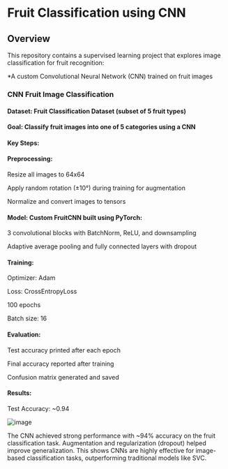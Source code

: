 # Fruit Classification using CNN
## Overview
This repository contains a supervised learning project that explores image classification for fruit recognition:

*A custom Convolutional Neural Network (CNN) trained on fruit images

### CNN Fruit Image Classification
#### Dataset: Fruit Classification Dataset (subset of 5 fruit types)

#### Goal: Classify fruit images into one of 5 categories using a CNN 

#### Key Steps:
#### Preprocessing:

Resize all images to 64x64

Apply random rotation (±10°) during training for augmentation

Normalize and convert images to tensors

#### Model: Custom FruitCNN built using PyTorch:

3 convolutional blocks with BatchNorm, ReLU, and downsampling

Adaptive average pooling and fully connected layers with dropout

#### Training:

Optimizer: Adam

Loss: CrossEntropyLoss

100 epochs

Batch size: 16

#### Evaluation:

Test accuracy printed after each epoch

Final accuracy reported after training

Confusion matrix generated and saved

#### Results:
Test Accuracy: ~0.94

![image](https://github.com/user-attachments/assets/19e79ae7-b310-448c-8789-a2588982cc5b)

The CNN achieved strong performance with ~94% accuracy on the fruit classification task. Augmentation and regularization (dropout) helped improve generalization. This shows CNNs are highly effective for image-based classification tasks, outperforming traditional models like SVC.











